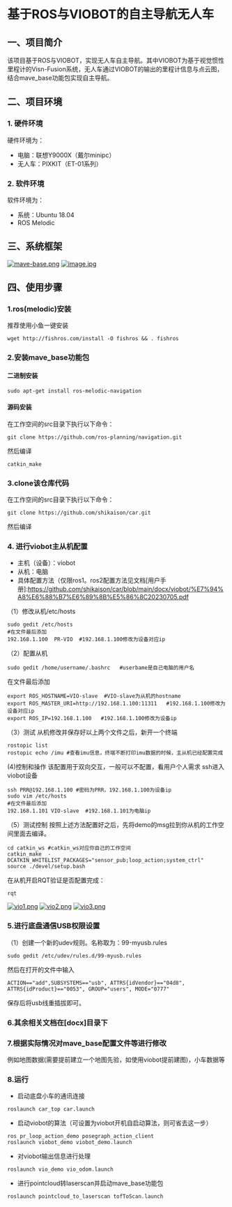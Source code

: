 # 基于ROS与VIOBOT的自主导航无人车

## 一、项目简介
该项目基于ROS与VIOBOT，实现无人车自主导航。其中VIOBOT为基于视觉惯性里程计的Visn-Fusion系统，无人车通过VIOBOT的输出的里程计信息与点云图，结合mave_base功能包实现自主导航。
## 二、项目环境
### 1. 硬件环境
硬件环境为：
- 电脑：联想Y9000X（戴尔minipc）
- 无人车：PIXKIT（ET-01系列）

### 2. 软件环境
软件环境为：
- 系统：Ubuntu 18.04
- ROS Melodic

## 三、系统框架
[![mave-base.png](https://i.postimg.cc/4477pkPL/mave-base.png)](https://postimg.cc/0rvyq4LD)
[![image.jpg](https://i.postimg.cc/HkKFcMkP/image.jpg)](https://postimg.cc/pmfs3p8D)

## 四、使用步骤
### 1.ros(melodic)安装
推荐使用小鱼一键安装
```
wget http://fishros.com/install -O fishros && . fishros
```
### 2.安装mave_base功能包
#### 二进制安装
```
sudo apt-get install ros-melodic-navigation
```
#### 源码安装
在工作空间的src目录下执行以下命令：
```
git clone https://github.com/ros-planning/navigation.git
```
然后编译
```
catkin_make
```
### 3.clone该仓库代码
在工作空间的src目录下执行以下命令：
```
git clone https://github.com/shikaison/car.git
```
然后编译
### 4. 进行viobot主从机配置
+ 主机（设备）：viobot
+ 从机：电脑
+ 具体配置方法（仅限ros1。ros2配置方法见文档[用户手册]:https://github.com/shikaison/car/blob/main/docx/viobot/%E7%94%A8%E6%88%B7%E6%89%8B%E5%86%8C20230705.pdf

（1）修改从机/etc/hosts
```
sudo gedit /etc/hosts
#在文件最后添加
192.168.1.100  PR-VIO  #192.168.1.100修改为设备对应ip
```
（2）配置从机
```
sudo gedit /home/username/.bashrc   #userbame是自己电脑的用户名
```
在文件最后添加
```
export ROS_HOSTNAME=VIO-slave  #VIO-slave为从机的hostname
export ROS_MASTER_URI=http://192.168.1.100:11311   #192.168.1.100修改为设备对应ip
export ROS_IP=192.168.1.100   #192.168.1.100修改为设备ip
```
（3）测试
从机修改并保存好以上两个文件之后，新开一个终端
```
rostopic list
rostopic echo /imu #查看imu信息，终端不断打印imu数据的时候，主从机已经配置完成
```
(4)控制和操作
该配置用于双向交互，一般可以不配置，看用户个人需求
ssh进入viobot设备
```
ssh PRR@192.168.1.100 #密码为PRR，192.168.1.100为设备ip
sudo vim /etc/hosts
#在文件最后添加
192.168.1.101 VIO-slave  #192.168.1.101为电脑ip
```
（5）测试控制
按照上述方法配置好之后，先将demo的msg拉到你从机的工作空间里面去编译。
```
cd catkin_ws #catkin_ws对应你自己的工作空间
catkin_make  -DCATKIN_WHITELIST_PACKAGES="sensor_pub;loop_action;system_ctrl"
source ./devel/setup.bash
```
在从机开启RQT验证是否配置完成：
```
rqt
```
[![vio1.png](https://i.postimg.cc/7YKsHrYp/vio1.png)](https://postimg.cc/bs2HgMnT)
[![vio2.png](https://i.postimg.cc/26dGgPK9/vio2.png)](https://postimg.cc/N9MRHPYR)
[![vio3.png](https://i.postimg.cc/W1DnsDyk/vio3.png)](https://postimg.cc/zyrWjf8z)
### 5.进行底盘通信USB权限设置
（1）创建一个新的udev规则。名称取为：99-myusb.rules
```
sudo gedit /etc/udev/rules.d/99-myusb.rules
```
然后在打开的文件中输入
```
ACTION=="add",SUBSYSTEMS=="usb", ATTRS{idVendor}=="04d8",
ATTRS{idProduct}=="0053", GROUP="users", MODE="0777"
```
保存后将usb线重插拔即可。
### 6.其余相关文档在[docx]目录下
### 7.根据实际情况对mave_base配置文件等进行修改
例如地图数据(需要提前建立一个地图先验，如使用viobot提前建图)，小车数据等
### 8.运行
+ 启动底盘小车的通讯连接
```
roslaunch car_top car.launch
```
+ 启动viobot的算法（可设置为viobot开机自启动算法，则可省去这一步）
```
ros pr_loop_action_demo posegraph_action_client
roslaunch viobot_demo viobot_demo.launch
```
+ 对viobot输出信息进行处理
```
roslaunch vio_demo vio_odom.launch
```
+ 进行pointcloud转laserscan并启动mave_base功能包
```
roslaunch pointcloud_to_laserscan tofToScan.launch
```
